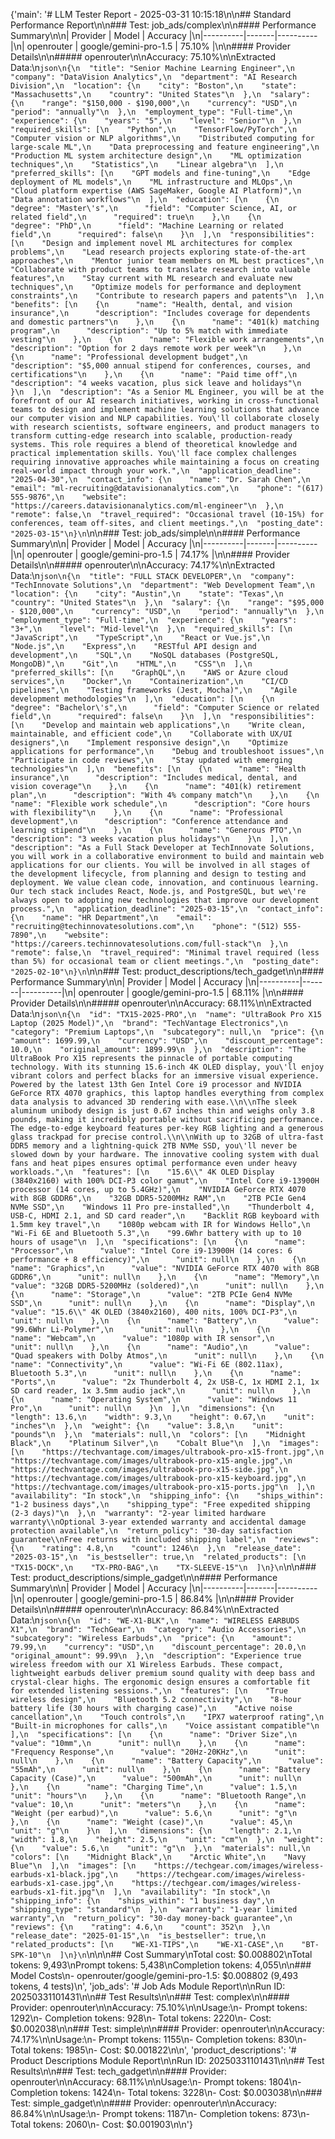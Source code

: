 {'main': '# LLM Tester Report - 2025-03-31 10:15:18\n\n## Standard Performance Report\n\n### Test: job_ads/complex\n\n#### Performance Summary\n\n| Provider | Model | Accuracy |\n|----------|-------|----------|\n| openrouter | google/gemini-pro-1.5 | 75.10% |\n\n#### Provider Details\n\n##### openrouter\n\nAccuracy: 75.10%\n\nExtracted Data:\n```json\n{\n  "title": "Senior Machine Learning Engineer",\n  "company": "DataVision Analytics",\n  "department": "AI Research Division",\n  "location": {\n    "city": "Boston",\n    "state": "Massachusetts",\n    "country": "United States"\n  },\n  "salary": {\n    "range": "$150,000 - $190,000",\n    "currency": "USD",\n    "period": "annually"\n  },\n  "employment_type": "Full-time",\n  "experience": {\n    "years": "5",\n    "level": "Senior"\n  },\n  "required_skills": [\n    "Python",\n    "TensorFlow/PyTorch",\n    "Computer vision or NLP algorithms",\n    "Distributed computing for large-scale ML",\n    "Data preprocessing and feature engineering",\n    "Production ML system architecture design",\n    "ML optimization techniques",\n    "Statistics",\n    "Linear algebra"\n  ],\n  "preferred_skills": [\n    "GPT models and fine-tuning",\n    "Edge deployment of ML models",\n    "ML infrastructure and MLOps",\n    "Cloud platform expertise (AWS SageMaker, Google AI Platform)",\n    "Data annotation workflows"\n  ],\n  "education": [\n    {\n      "degree": "Master\'s",\n      "field": "Computer Science, AI, or related field",\n      "required": true\n    },\n    {\n      "degree": "PhD",\n      "field": "Machine Learning or related field",\n      "required": false\n    }\n  ],\n  "responsibilities": [\n    "Design and implement novel ML architectures for complex problems",\n    "Lead research projects exploring state-of-the-art approaches",\n    "Mentor junior team members on ML best practices",\n    "Collaborate with product teams to translate research into valuable features",\n    "Stay current with ML research and evaluate new techniques",\n    "Optimize models for performance and deployment constraints",\n    "Contribute to research papers and patents"\n  ],\n  "benefits": [\n    {\n      "name": "Health, dental, and vision insurance",\n      "description": "Includes coverage for dependents and domestic partners"\n    },\n    {\n      "name": "401(k) matching program",\n      "description": "Up to 5% match with immediate vesting"\n    },\n    {\n      "name": "Flexible work arrangements",\n      "description": "Option for 2 days remote work per week"\n    },\n    {\n      "name": "Professional development budget",\n      "description": "$5,000 annual stipend for conferences, courses, and certifications"\n    },\n    {\n      "name": "Paid time off",\n      "description": "4 weeks vacation, plus sick leave and holidays"\n    }\n  ],\n  "description": "As a Senior ML Engineer, you will be at the forefront of our AI research initiatives, working in cross-functional teams to design and implement machine learning solutions that advance our computer vision and NLP capabilities. You\'ll collaborate closely with research scientists, software engineers, and product managers to transform cutting-edge research into scalable, production-ready systems. This role requires a blend of theoretical knowledge and practical implementation skills. You\'ll face complex challenges requiring innovative approaches while maintaining a focus on creating real-world impact through your work.",\n  "application_deadline": "2025-04-30",\n  "contact_info": {\n    "name": "Dr. Sarah Chen",\n    "email": "ml-recruiting@datavisionanalytics.com",\n    "phone": "(617) 555-9876",\n    "website": "https://careers.datavisionanalytics.com/ml-engineer"\n  },\n  "remote": false,\n  "travel_required": "Occasional travel (10-15%) for conferences, team off-sites, and client meetings.",\n  "posting_date": "2025-03-15"\n}\n```\n\n### Test: job_ads/simple\n\n#### Performance Summary\n\n| Provider | Model | Accuracy |\n|----------|-------|----------|\n| openrouter | google/gemini-pro-1.5 | 74.17% |\n\n#### Provider Details\n\n##### openrouter\n\nAccuracy: 74.17%\n\nExtracted Data:\n```json\n{\n  "title": "FULL STACK DEVELOPER",\n  "company": "TechInnovate Solutions",\n  "department": "Web Development Team",\n  "location": {\n    "city": "Austin",\n    "state": "Texas",\n    "country": "United States"\n  },\n  "salary": {\n    "range": "$95,000 - $120,000",\n    "currency": "USD",\n    "period": "annually"\n  },\n  "employment_type": "Full-time",\n  "experience": {\n    "years": "3+",\n    "level": "Mid-level"\n  },\n  "required_skills": [\n    "JavaScript",\n    "TypeScript",\n    "React or Vue.js",\n    "Node.js",\n    "Express",\n    "RESTful API design and development",\n    "SQL",\n    "NoSQL databases (PostgreSQL, MongoDB)",\n    "Git",\n    "HTML",\n    "CSS"\n  ],\n  "preferred_skills": [\n    "GraphQL",\n    "AWS or Azure cloud services",\n    "Docker",\n    "Containerization",\n    "CI/CD pipelines",\n    "Testing frameworks (Jest, Mocha)",\n    "Agile development methodologies"\n  ],\n  "education": [\n    {\n      "degree": "Bachelor\'s",\n      "field": "Computer Science or related field",\n      "required": false\n    }\n  ],\n  "responsibilities": [\n    "Develop and maintain web applications",\n    "Write clean, maintainable, and efficient code",\n    "Collaborate with UX/UI designers",\n    "Implement responsive design",\n    "Optimize applications for performance",\n    "Debug and troubleshoot issues",\n    "Participate in code reviews",\n    "Stay updated with emerging technologies"\n  ],\n  "benefits": [\n    {\n      "name": "Health insurance",\n      "description": "Includes medical, dental, and vision coverage"\n    },\n    {\n      "name": "401(k) retirement plan",\n      "description": "With 4% company match"\n    },\n    {\n      "name": "Flexible work schedule",\n      "description": "Core hours with flexibility"\n    },\n    {\n      "name": "Professional development",\n      "description": "Conference attendance and learning stipend"\n    },\n    {\n      "name": "Generous PTO",\n      "description": "3 weeks vacation plus holidays"\n    }\n  ],\n  "description": "As a Full Stack Developer at TechInnovate Solutions, you will work in a collaborative environment to build and maintain web applications for our clients. You will be involved in all stages of the development lifecycle, from planning and design to testing and deployment. We value clean code, innovation, and continuous learning. Our tech stack includes React, Node.js, and PostgreSQL, but we\'re always open to adopting new technologies that improve our development process.",\n  "application_deadline": "2025-03-15",\n  "contact_info": {\n    "name": "HR Department",\n    "email": "recruiting@techinnovatesolutions.com",\n    "phone": "(512) 555-7890",\n    "website": "https://careers.techinnovatesolutions.com/full-stack"\n  },\n  "remote": false,\n  "travel_required": "Minimal travel required (less than 5%) for occasional team or client meetings.",\n  "posting_date": "2025-02-10"\n}\n```\n\n### Test: product_descriptions/tech_gadget\n\n#### Performance Summary\n\n| Provider | Model | Accuracy |\n|----------|-------|----------|\n| openrouter | google/gemini-pro-1.5 | 68.11% |\n\n#### Provider Details\n\n##### openrouter\n\nAccuracy: 68.11%\n\nExtracted Data:\n```json\n{\n  "id": "TX15-2025-PRO",\n  "name": "UltraBook Pro X15 Laptop (2025 Model)",\n  "brand": "TechVantage Electronics",\n  "category": "Premium Laptops",\n  "subcategory": null,\n  "price": {\n    "amount": 1699.99,\n    "currency": "USD",\n    "discount_percentage": 10.0,\n    "original_amount": 1899.99\n  },\n  "description": "The UltraBook Pro X15 represents the pinnacle of portable computing technology. With its stunning 15.6-inch 4K OLED display, you\'ll enjoy vibrant colors and perfect blacks for an immersive visual experience. Powered by the latest 13th Gen Intel Core i9 processor and NVIDIA GeForce RTX 4070 graphics, this laptop handles everything from complex data analysis to advanced 3D rendering with ease.\\n\\nThe sleek aluminum unibody design is just 0.67 inches thin and weighs only 3.8 pounds, making it incredibly portable without sacrificing performance. The edge-to-edge keyboard features per-key RGB lighting and a generous glass trackpad for precise control.\\n\\nWith up to 32GB of ultra-fast DDR5 memory and a lightning-quick 2TB NVMe SSD, you\'ll never be slowed down by your hardware. The innovative cooling system with dual fans and heat pipes ensures optimal performance even under heavy workloads.",\n  "features": [\n    "15.6\\" 4K OLED Display (3840x2160) with 100% DCI-P3 color gamut",\n    "Intel Core i9-13900H processor (14 cores, up to 5.4GHz)",\n    "NVIDIA GeForce RTX 4070 with 8GB GDDR6",\n    "32GB DDR5-5200MHz RAM",\n    "2TB PCIe Gen4 NVMe SSD",\n    "Windows 11 Pro pre-installed",\n    "Thunderbolt 4, USB-C, HDMI 2.1, and SD card reader",\n    "Backlit RGB keyboard with 1.5mm key travel",\n    "1080p webcam with IR for Windows Hello",\n    "Wi-Fi 6E and Bluetooth 5.3",\n    "99.6Whr battery with up to 10 hours of usage"\n  ],\n  "specifications": [\n    {\n      "name": "Processor",\n      "value": "Intel Core i9-13900H (14 cores: 6 performance + 8 efficiency)",\n      "unit": null\n    },\n    {\n      "name": "Graphics",\n      "value": "NVIDIA GeForce RTX 4070 with 8GB GDDR6",\n      "unit": null\n    },\n    {\n      "name": "Memory",\n      "value": "32GB DDR5-5200MHz (soldered)",\n      "unit": null\n    },\n    {\n      "name": "Storage",\n      "value": "2TB PCIe Gen4 NVMe SSD",\n      "unit": null\n    },\n    {\n      "name": "Display",\n      "value": "15.6\\" 4K OLED (3840x2160), 400 nits, 100% DCI-P3",\n      "unit": null\n    },\n    {\n      "name": "Battery",\n      "value": "99.6Whr Li-Polymer",\n      "unit": null\n    },\n    {\n      "name": "Webcam",\n      "value": "1080p with IR sensor",\n      "unit": null\n    },\n    {\n      "name": "Audio",\n      "value": "Quad speakers with Dolby Atmos",\n      "unit": null\n    },\n    {\n      "name": "Connectivity",\n      "value": "Wi-Fi 6E (802.11ax), Bluetooth 5.3",\n      "unit": null\n    },\n    {\n      "name": "Ports",\n      "value": "2x Thunderbolt 4, 2x USB-C, 1x HDMI 2.1, 1x SD card reader, 1x 3.5mm audio jack",\n      "unit": null\n    },\n    {\n      "name": "Operating System",\n      "value": "Windows 11 Pro",\n      "unit": null\n    }\n  ],\n  "dimensions": {\n    "length": 13.6,\n    "width": 9.3,\n    "height": 0.67,\n    "unit": "inches"\n  },\n  "weight": {\n    "value": 3.8,\n    "unit": "pounds"\n  },\n  "materials": null,\n  "colors": [\n    "Midnight Black",\n    "Platinum Silver",\n    "Cobalt Blue"\n  ],\n  "images": [\n    "https://techvantage.com/images/ultrabook-pro-x15-front.jpg",\n    "https://techvantage.com/images/ultrabook-pro-x15-angle.jpg",\n    "https://techvantage.com/images/ultrabook-pro-x15-side.jpg",\n    "https://techvantage.com/images/ultrabook-pro-x15-keyboard.jpg",\n    "https://techvantage.com/images/ultrabook-pro-x15-ports.jpg"\n  ],\n  "availability": "In stock",\n  "shipping_info": {\n    "ships_within": "1-2 business days",\n    "shipping_type": "Free expedited shipping (2-3 days)"\n  },\n  "warranty": "2-year limited hardware warranty\\nOptional 3-year extended warranty and accidental damage protection available",\n  "return_policy": "30-day satisfaction guarantee\\nFree returns with included shipping label",\n  "reviews": {\n    "rating": 4.8,\n    "count": 1246\n  },\n  "release_date": "2025-03-15",\n  "is_bestseller": true,\n  "related_products": [\n    "TX15-DOCK",\n    "TX-PRO-BAG",\n    "TX-SLEEVE-15"\n  ]\n}\n```\n\n### Test: product_descriptions/simple_gadget\n\n#### Performance Summary\n\n| Provider | Model | Accuracy |\n|----------|-------|----------|\n| openrouter | google/gemini-pro-1.5 | 86.84% |\n\n#### Provider Details\n\n##### openrouter\n\nAccuracy: 86.84%\n\nExtracted Data:\n```json\n{\n  "id": "WE-X1-BLK",\n  "name": "WIRELESS EARBUDS X1",\n  "brand": "TechGear",\n  "category": "Audio Accessories",\n  "subcategory": "Wireless Earbuds",\n  "price": {\n    "amount": 79.99,\n    "currency": "USD",\n    "discount_percentage": 20.0,\n    "original_amount": 99.99\n  },\n  "description": "Experience true wireless freedom with our X1 Wireless Earbuds. These compact, lightweight earbuds deliver premium sound quality with deep bass and crystal-clear highs. The ergonomic design ensures a comfortable fit for extended listening sessions.",\n  "features": [\n    "True wireless design",\n    "Bluetooth 5.2 connectivity",\n    "8-hour battery life (30 hours with charging case)",\n    "Active noise cancellation",\n    "Touch controls",\n    "IPX7 waterproof rating",\n    "Built-in microphones for calls",\n    "Voice assistant compatible"\n  ],\n  "specifications": [\n    {\n      "name": "Driver Size",\n      "value": "10mm",\n      "unit": null\n    },\n    {\n      "name": "Frequency Response",\n      "value": "20Hz-20KHz",\n      "unit": null\n    },\n    {\n      "name": "Battery Capacity",\n      "value": "55mAh",\n      "unit": null\n    },\n    {\n      "name": "Battery Capacity (Case)",\n      "value": "500mAh",\n      "unit": null\n    },\n    {\n      "name": "Charging Time",\n      "value": 1.5,\n      "unit": "hours"\n    },\n    {\n      "name": "Bluetooth Range",\n      "value": 10,\n      "unit": "meters"\n    },\n    {\n      "name": "Weight (per earbud)",\n      "value": 5.6,\n      "unit": "g"\n    },\n    {\n      "name": "Weight (case)",\n      "value": 45,\n      "unit": "g"\n    }\n  ],\n  "dimensions": {\n    "length": 2.1,\n    "width": 1.8,\n    "height": 2.5,\n    "unit": "cm"\n  },\n  "weight": {\n    "value": 5.6,\n    "unit": "g"\n  },\n  "materials": null,\n  "colors": [\n    "Midnight Black",\n    "Arctic White",\n    "Navy Blue"\n  ],\n  "images": [\n    "https://techgear.com/images/wireless-earbuds-x1-black.jpg",\n    "https://techgear.com/images/wireless-earbuds-x1-case.jpg",\n    "https://techgear.com/images/wireless-earbuds-x1-fit.jpg"\n  ],\n  "availability": "In stock",\n  "shipping_info": {\n    "ships_within": "1 business day",\n    "shipping_type": "standard"\n  },\n  "warranty": "1-year limited warranty",\n  "return_policy": "30-day money-back guarantee",\n  "reviews": {\n    "rating": 4.6,\n    "count": 352\n  },\n  "release_date": "2025-01-15",\n  "is_bestseller": true,\n  "related_products": [\n    "WE-X1-TIPS",\n    "WE-X1-CASE",\n    "BT-SPK-10"\n  ]\n}\n```\n\n\n## Cost Summary\nTotal cost: $0.008802\nTotal tokens: 9,493\nPrompt tokens: 5,438\nCompletion tokens: 4,055\n\n### Model Costs\n- openrouter/google/gemini-pro-1.5: $0.008802 (9,493 tokens, 4 tests)\n', 'job_ads': '# Job Ads Module Report\n\nRun ID: 20250331101431\n\n## Test Results\n\n### Test: complex\n\n#### Provider: openrouter\n\nAccuracy: 75.10%\n\nUsage:\n- Prompt tokens: 1292\n- Completion tokens: 928\n- Total tokens: 2220\n- Cost: $0.002038\n\n### Test: simple\n\n#### Provider: openrouter\n\nAccuracy: 74.17%\n\nUsage:\n- Prompt tokens: 1155\n- Completion tokens: 830\n- Total tokens: 1985\n- Cost: $0.001822\n\n', 'product_descriptions': '# Product Descriptions Module Report\n\nRun ID: 20250331101431\n\n## Test Results\n\n### Test: tech_gadget\n\n#### Provider: openrouter\n\nAccuracy: 68.11%\n\nUsage:\n- Prompt tokens: 1804\n- Completion tokens: 1424\n- Total tokens: 3228\n- Cost: $0.003038\n\n### Test: simple_gadget\n\n#### Provider: openrouter\n\nAccuracy: 86.84%\n\nUsage:\n- Prompt tokens: 1187\n- Completion tokens: 873\n- Total tokens: 2060\n- Cost: $0.001903\n\n'}